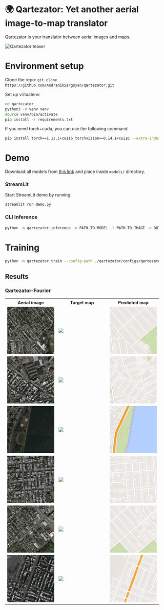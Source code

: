 # 🌍 Qartezator: Yet another aerial image-to-map translator

Qartezator is your translator between aerial images and maps.

![Qartezator teaser](https://github.com/AndranikSargsyan/qartezator/blob/master/assets/teaser.gif)

# Environment setup

Clone the repo: `git clone https://github.com/AndranikSargsyan/qartezator.git`

Set up virtualenv:
```bash
cd qartezator
python3 -m venv venv
source venv/bin/activate
pip install -r requirements.txt 
```

If you need torch+cuda, you can use the following command
```bash
pip install torch==1.13.1+cu116 torchvision==0.14.1+cu116 --extra-index-url https://download.pytorch.org/whl/cu116
```

# Demo
Download all models from [this link](https://drive.google.com/drive/folders/1dFtVLJXO7fuq9lYFIXMMquFS5cO1t4i4?usp=sharing) and place inside `models/` directory.

### StreamLit

Start StreamLit demo by running:
```bash
streamlit run demo.py
```

### CLI Inference
```bash
python -m qartezator.inference -m PATH-TO-MODEL -i PATH-TO-IMAGE -o OUTPUT-PATH
```

# Training   
```bash
python -m qartezator.train --config-path ./qartezator/configs/qartezator-fourier.yaml
```

## Results

### Qartezator-Fourier
<table class="center">
    <tr>
      <th width=25% align="center">Aerial image</th>
      <th width=25% align="center">Target map</th>
      <th width=25% align="center">Predicted map</th>
    </tr>
    <tr>
      <td><img src="assets/results/source/14.jpg" raw=true></td>
      <td><img src="assets/results/target/14.jpg" raw=true></td>
      <td><img src="assets/results/prediction/14.jpg" raw=true></td>              
    </tr>
    <tr>
      <td><img src="assets/results/source/112.jpg" raw=true></td>
      <td><img src="assets/results/target/112.jpg" raw=true></td>
      <td><img src="assets/results/prediction/112.jpg" raw=true></td>              
    </tr>
     <tr>
      <td><img src="assets/results/source/143.jpg" raw=true></td>
      <td><img src="assets/results/target/143.jpg" raw=true></td>
      <td><img src="assets/results/prediction/143.jpg" raw=true></td>              
    </tr>
    <tr>
      <td><img src="assets/results/source/200.jpg" raw=true></td>
      <td><img src="assets/results/target/200.jpg" raw=true></td>
      <td><img src="assets/results/prediction/200.jpg" raw=true></td>              
    </tr>
    <tr>
      <td><img src="assets/results/source/207.jpg" raw=true></td>
      <td><img src="assets/results/target/207.jpg" raw=true></td>
      <td><img src="assets/results/prediction/207.jpg" raw=true></td>              
    </tr>
    <tr>
      <td><img src="assets/results/source/234.jpg" raw=true></td>
      <td><img src="assets/results/target/234.jpg" raw=true></td>
      <td><img src="assets/results/prediction/234.jpg" raw=true></td>              
    </tr>
</table>